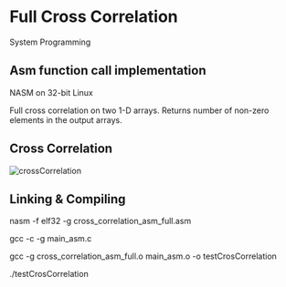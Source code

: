 # Full Cross Correlation
System Programming

## Asm function call implementation
NASM on 32-bit Linux

Full cross correlation on two 1-D arrays.
Returns number of non-zero elements in the output arrays.


## Cross Correlation

![crossCorrelation](https://user-images.githubusercontent.com/32519328/66757561-1b818b80-eea5-11e9-8527-c491a97119b1.png)


## Linking & Compiling

  nasm -f elf32 -g cross_correlation_asm_full.asm

  gcc -c -g main_asm.c

  gcc -g cross_correlation_asm_full.o main_asm.o -o testCrosCorrelation

  ./testCrosCorrelation




